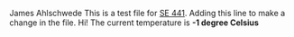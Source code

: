 James Ahlschwede
This is a test file for [SE 441](https://www.cdm.depaul.edu/academics/pages/courseinfo.aspx?CrseId=014273).
Adding this line to make a change in the file. Hi!
The current temperature is **-1 degree Celsius**